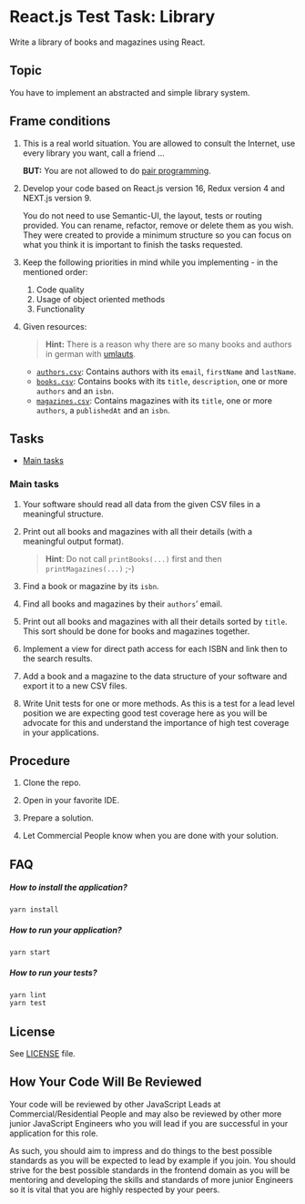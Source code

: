 # React.js Test Task: Library

Write a library of books and magazines using React.

## Topic

You have to implement an abstracted and simple library system.

## Frame conditions

1. This is a real world situation. You are allowed to consult the Internet, use every library you want, call a friend ...

   **BUT:** You are not allowed to do [pair programming](https://en.wikipedia.org/wiki/Pair_programming).

2. Develop your code based on React.js version 16, Redux version 4 and NEXT.js version 9.

   You do not need to use Semantic-UI, the layout, tests or routing provided.
   You can rename, refactor, remove or delete them as you wish.
   They were created to provide a minimum structure so you can focus on what you think it is important to finish the tasks requested.

3. Keep the following priorities in mind while you implementing - in the mentioned order:
   1. Code quality
   2. Usage of object oriented methods
   3. Functionality

4. Given resources:

   > **Hint:** There is a reason why there are so many books and authors in german with [umlauts](https://en.wikipedia.org/wiki/Germanic_umlaut).

   * [`authors.csv`](data/authors.csv): Contains authors with its `email`, `firstName` and `lastName`.
   * [`books.csv`](data/books.csv): Contains books with its `title`, `description`, one or more `authors` and an `isbn`.
   * [`magazines.csv`](data/magazines.csv): Contains magazines with its `title`, one or more `authors`, a `publishedAt` and an `isbn`.

## Tasks

* [Main tasks](#main-tasks)

### Main tasks

1. Your software should read all data from the given CSV files in a meaningful structure.

2. Print out all books and magazines with all their details (with a meaningful output format).

   > **Hint**: Do not call `printBooks(...)` first and then `printMagazines(...)` ;-)

3. Find a book or magazine by its `isbn`.

4. Find all books and magazines by their `authors`’ email.

5. Print out all books and magazines with all their details sorted by `title`.
   This sort should be done for books and magazines together.

6. Implement a view for direct path access for each ISBN and link then to the search results.

7. Add a book and a magazine to the data structure of your software and export it to a new CSV files.

8. Write Unit tests for one or more methods. As this is a test for a lead level position we are expecting good test coverage here as you will be advocate for this and understand the importance of high test coverage in your applications.


## Procedure

1. Clone the repo.

2. Open in your favorite IDE.

3. Prepare a solution.

4. Let Commercial People know when you are done with your solution.

## FAQ

##### How to install the application?

```bash
yarn install
```

##### How to run your application?

```bash
yarn start
```

##### How to run your tests?

```bash
yarn lint
yarn test
```

## License

See [LICENSE](LICENSE) file.

## How Your Code Will Be Reviewed

Your code will be reviewed by other JavaScript Leads at Commercial/Residential People and may also be reviewed by other more junior JavaScript Engineers who you will lead if you are successful in your application for this role.

As such, you should aim to impress and do things to the best possible standards as you will be expected to lead by example if you join. You should strive for the best possible standards in the frontend domain as you will be mentoring and developing the skills and standards of more junior Engineers so it is vital that you are highly respected by your peers.   